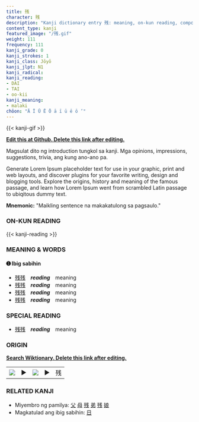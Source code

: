 ```yaml
---
title: 残
character: 残
description: "Kanji dictionary entry 残: meaning, on-kun reading, compounds, origin, related kanji"
content_type: kanji
featured_image: "/残.gif"
weight: 111
frequency: 111
kanji_grade: 0
kanji_strokes: 1
kanji_class: Jōyō
kanji_jlpt: N1
kanji_radical: 
kanji_reading: 
- DAI
- TAI
- oo-kii
kanji_meaning:
- malaki
chōon: "Ā Ī Ū Ē Ō ā ī ū ē ō ’"
---
```

[//]: # (Don't edit the line below. Kanji animated GIF code is automatically generated.)
{{< kanji-gif >}}

[//]: # (Edit below this line.)

**[Edit this at Github. Delete this link after editing.](https://github.com/tim0g/tim/tree/main/content/kanji/残/index.md)**

Magsulat dito ng introduction tungkol sa kanji. Mga opinions, impressions, suggestions, trivia, ang kung ano-ano pa.

Generate Lorem Ipsum placeholder text for use in your graphic, print and web layouts, and discover plugins for your favorite writing, design and blogging tools. Explore the origins, history and meaning of the famous passage, and learn how Lorem Ipsum went from scrambled Latin passage to ubiqitous dummy text.
 
**Mnemonic:** "Maikling sentence na makakatulong sa pagsaulo."

### ON-KUN READING

[//]: # (Don't edit the line below. ON-KUN READING code is automatically generated.)
{{< kanji-reading >}}

### MEANING & WORDS

#### ➊ **Ibig sabihin**
  - [残](../残)[残](../残)　***reading***　meaning
  - [残](../残)[残](../残)　***reading***　meaning
  - [残](../残)[残](../残)　***reading***　meaning
  - [残](../残)[残](../残)　***reading***　meaning

### SPECIAL READING
  - [残](../残)[残](../残)　***reading***　meaning

### ORIGIN

**[Search Wiktionary. Delete this link after editing.](https://wiktionary.org/wiki/残)**
<table class="kanji-table"><tr><td>
<img src="60px-残-bronze.svg.png">
</td><td>▶</td><td>
<img src="60px-残-oracle.svg.png">
</td><td>▶</td>
<td class="kanji-origin">残</td>
</tr></table>

### RELATED KANJI
- Miyembro ng pamilya: [父](../父) [母](../母) [残](../残) [弟](../弟) [残](../残) [娘](../娘)
- Magkatulad ang ibig sabihin: [日](../日)
